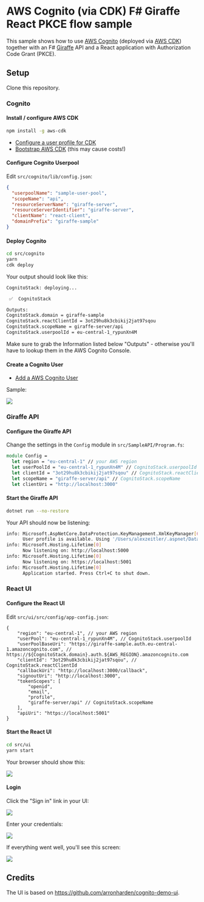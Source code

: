 # AWS Cognito (via CDK) F# Giraffe React PKCE flow sample

This sample shows how to use [AWS Cognito](https://aws.amazon.com/cognito/) (deployed via [AWS CDK](https://aws.amazon.com/cdk/)) together with an F# [Giraffe](https://github.com/giraffe-fsharp/Giraffe) API and a React application with  Authorization Code Grant (PKCE).

## Setup

Clone this repository.

### Cognito

#### Install / configure AWS CDK

```bash
npm install -g aws-cdk
```

* [Configure a user profile for CDK](https://docs.aws.amazon.com/cdk/latest/guide/getting_started.html)
* [Bootstrap AWS CDK](https://docs.aws.amazon.com/de_de/cdk/latest/guide/bootstrapping.html) (this may cause costs!)

#### Configure Cognito Userpool

Edit `src/cognito/lib/config.json`:

```json
{
  "userpoolName": "sample-user-pool",
  "scopeName": "api",
  "resourceServerName": "giraffe-server",
  "resourceServerIdentifier": "giraffe-server",
  "clientName": "react-client",
  "domainPrefix": "giraffe-sample"
}
```

#### Deploy Cognito

```bash
cd src/cognito
yarn
cdk deploy
```

Your output should look like this:

```bash
CognitoStack: deploying...

 ✅  CognitoStack

Outputs:
CognitoStack.domain = giraffe-sample
CognitoStack.reactClientId = 3ot29hu8k3cbikij2jat97sqou
CognitoStack.scopeName = giraffe-server/api
CognitoStack.userpoolId = eu-central-1_rypunXn4M
```

Make sure to grab the Information listed below "Outputs" - otherwise you'll have to lookup them in the AWS Cognito Console.

#### Create a Cognito User

- [Add a AWS Cognito User](https://docs.aws.amazon.com/cognito/latest/developerguide/how-to-create-user-accounts.html)

Sample:

![](./assets/img/create-user.png)


### Giraffe API

#### Configure the Giraffe API

Change the settings in the `Config` module in `src/SampleAPI/Program.fs`:

```fsharp
module Config =
  let region = "eu-central-1" // your AWS region
  let userPoolId = "eu-central-1_rypunXn4M" // CognitoStack.userpoolId
  let clientId = "3ot29hu8k3cbikij2jat97sqou" // CognitoStack.reactClientId
  let scopeName = "giraffe-server/api" // CognitoStack.scopeName
  let clientUri = "http://localhost:3000"
```

#### Start the Giraffe API

```bash
dotnet run --no-restore
```

Your API should now be listening:

```bash
info: Microsoft.AspNetCore.DataProtection.KeyManagement.XmlKeyManager[62]
      User profile is available. Using '/Users/alexzeitler/.aspnet/DataProtection-Keys' as key repository; keys will not be encrypted at rest.
info: Microsoft.Hosting.Lifetime[0]
      Now listening on: http://localhost:5000
info: Microsoft.Hosting.Lifetime[0]
      Now listening on: https://localhost:5001
info: Microsoft.Hosting.Lifetime[0]
      Application started. Press Ctrl+C to shut down.
```

### React UI

#### Configure the React UI

Edit `src/ui/src/config/app-config.json`:

```json5
{
    "region": "eu-central-1", // your AWS region
    "userPool": "eu-central-1_rypunXn4M", // CognitoStack.userpoolId
    "userPoolBaseUri": "https://giraffe-sample.auth.eu-central-1.amazoncognito.com", // https://${CognitoStack.domain}.auth.${AWS_REGION}.amazoncognito.com
    "clientId": "3ot29hu8k3cbikij2jat97sqou", // CognitoStack.reactClientId
    "callbackUri": "http://localhost:3000/callback",
    "signoutUri": "http://localhost:3000",
    "tokenScopes": [
        "openid",
        "email",
        "profile",
        "giraffe-server/api" // CognitoStack.scopeName              
    ],
    "apiUri": "https://localhost:5001"
}
```

#### Start the React UI

```bash
cd src/ui
yarn start
```

Your browser should show this:

![](./assets/img/ui-not-logged-in.png)

#### Login

Click the "Sign in" link in your UI:

![](./assets/img/ui-not-logged-in.png)

Enter your credentials:


![](./assets/img/login.png)

If everything went well, you'll see this screen:

![](./assets/img/login-and-api-call-successful.png)

## Credits

The UI is based on https://github.com/arronharden/cognito-demo-ui.